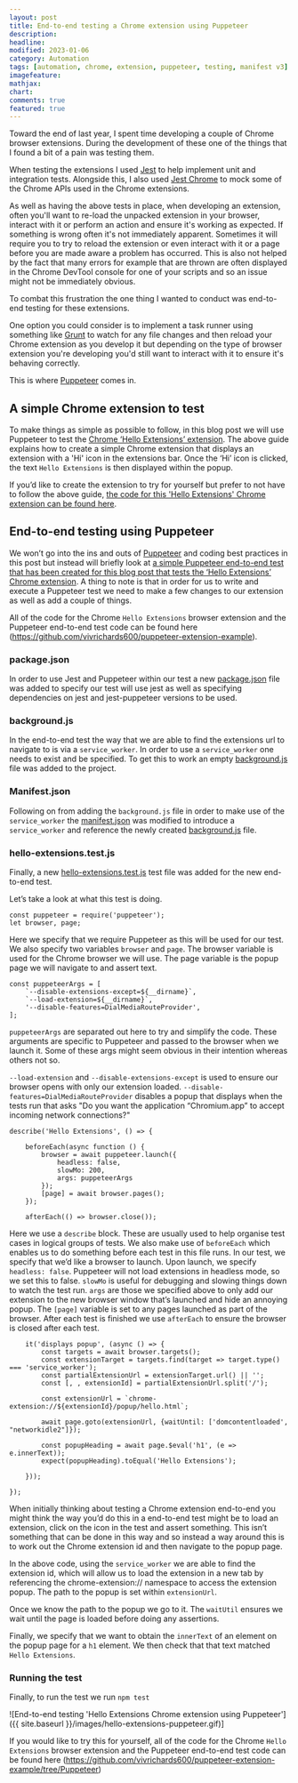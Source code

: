 ```yaml
---
layout: post
title: End-to-end testing a Chrome extension using Puppeteer
description:
headline:
modified: 2023-01-06
category: Automation
tags: [automation, chrome, extension, puppeteer, testing, manifest v3]
imagefeature:
mathjax:
chart:
comments: true
featured: true
---
```


Toward the end of last year, I spent time developing a couple of Chrome browser extensions. During the development of these one of the things that I found a bit of a pain was testing them.

When testing the extensions I used [Jest](https://jestjs.io/) to help implement unit and integration tests. Alongside this, I also used [Jest Chrome](https://github.com/extend-chrome/jest-chrome) to mock some of the Chrome APIs used in the Chrome extensions.

As well as having the above tests in place, when developing an extension, often you'll want to re-load the unpacked extension in your browser, interact with it or perform an action and ensure it's working as expected. If something is wrong often it's not immediately apparent. Sometimes it will require you to try to reload the extension or even interact with it or a page before you are made aware a problem has occurred. This is also not helped by the fact that many errors for example that are thrown are often displayed in the Chrome DevTool console for one of your scripts and so an issue might not be immediately obvious.

To combat this frustration the one thing I wanted to conduct was end-to-end testing for these extensions.

One option you could consider is to implement a task runner using something like [Grunt](https://gruntjs.com/) to watch for any file changes and then reload your Chrome extension as you develop it but depending on the type of browser extension you're developing you'd still want to interact with it to ensure it's behaving correctly.

This is where [Puppeteer](https://pptr.dev/) comes in.

## A simple Chrome extension to test
To make things as simple as possible to follow, in this blog post we will use Puppeteer to test the [Chrome ‘Hello Extensions’ extension](https://developer.chrome.com/docs/extensions/mv3/getstarted/development-basics/). The above guide explains how to create a simple Chrome extension that displays an extension with a 'Hi' icon in the extensions bar. Once the ‘Hi’ icon is clicked, the text `Hello Extensions` is then displayed within the popup.

If you’d like to create the extension to try for yourself but prefer to not have to follow the above guide, [the code for this 'Hello Extensions' Chrome extension can be found here](https://github.com/vivrichards600/puppeteer-extension-example/tree/Hello-Extensions).

## End-to-end testing using Puppeteer
We won’t go into the ins and outs of [Puppeteer](https://pptr.dev/) and coding best practices in this post but instead will briefly look at [a simple Puppeteer end-to-end test that has been created for this blog post that tests the ‘Hello Extensions’ Chrome extension](https://github.com/vivrichards600/puppeteer-extension-example/blob/Puppeteer/hello-extensions.test.js).
A thing to note is that in order for us to write and execute a Puppeteer test we need to make a few changes to our extension as well as add a couple of things.

All of the code for the Chrome `Hello Extensions` browser extension and the Puppeteer end-to-end test code can be found here (https://github.com/vivrichards600/puppeteer-extension-example).

### package.json
In order to use Jest and Puppeteer within our test a new [package.json](https://github.com/vivrichards600/puppeteer-extension-example/blob/Puppeteer/package.json) file was added to specify our test will use jest as well as specifying dependencies on jest and jest-puppeteer versions to be used.

### background.js
In the end-to-end test the way that we are able to find the extensions url to navigate to is via a `service_worker`. In order to use a `service_worker` one needs to exist and be specified. To get this to work an empty [background.js](https://github.com/vivrichards600/puppeteer-extension-example/blob/Puppeteer/background.js) file was added to the project.

### Manifest.json
Following on from adding the `background.js` file in order to make use of the `service_worker` the [manifest.json](https://github.com/vivrichards600/puppeteer-extension-example/blob/Puppeteer/Manifest.json#L10-L12) was modified to introduce a `service_worker` and reference the newly created  [background.js](https://github.com/vivrichards600/puppeteer-extension-example/blob/Puppeteer/background.js) file.

### hello-extensions.test.js
Finally, a new [hello-extensions.test.js](https://github.com/vivrichards600/puppeteer-extension-example/blob/Puppeteer/hello-extensions.test.js) test file was added for the new end-to-end test.

Let’s take a look at what this test is doing.

```
const puppeteer = require('puppeteer');
let browser, page;
```
Here we specify that we require Puppeteer as this will be used for our test. We also specify two variables `browser` and `page`. The browser variable is used for the Chrome browser we will use. The page variable is the popup page we will navigate to and assert text.

```
const puppeteerArgs = [
    `--disable-extensions-except=${__dirname}`,
    `--load-extension=${__dirname}`,
    '--disable-features=DialMediaRouteProvider',
];
```
`puppeteerArgs` are separated out here to try and simplify the code. These arguments are specific to Puppeteer and passed to the browser when we launch it. Some of these args might seem obvious in their intention whereas others not so.

`--load-extension` and `--disable-extensions-except` is used to ensure our browser opens with only our extension loaded. `--disable-features=DialMediaRouteProvider` disables a popup that displays when the tests run that asks "Do you want the application “Chromium.app” to accept incoming network connections?"

```
describe('Hello Extensions', () => {

    beforeEach(async function () {
        browser = await puppeteer.launch({
            headless: false,
            slowMo: 200,
            args: puppeteerArgs
        });
        [page] = await browser.pages();
    });

    afterEach(() => browser.close());
```
Here we use a `describe` block. These are usually used to help organise test cases in logical groups of tests. We also make use of `beforeEach` which enables us to do something before each test in this file runs. In our test, we specify that we’d like a browser to launch. Upon launch, we specify `headless: false`. Puppeteer will not load extensions in headless mode, so we set this to false. `slowMo` is useful for debugging and slowing things down to watch the test run. `args` are those we specified above to only add our extension to the new browser window that’s launched and hide an annoying popup. The `[page]` variable is set to any pages launched as part of the browser. After each test is finished we use `afterEach` to ensure the browser is closed after each test.

```
    it('displays popup', (async () => {
        const targets = await browser.targets();
        const extensionTarget = targets.find(target => target.type() === 'service_worker');
        const partialExtensionUrl = extensionTarget.url() || '';
        const [, , extensionId] = partialExtensionUrl.split('/');

        const extensionUrl = `chrome-extension://${extensionId}/popup/hello.html`;

        await page.goto(extensionUrl, {waitUntil: ['domcontentloaded', "networkidle2"]});

        const popupHeading = await page.$eval('h1', (e => e.innerText));
        expect(popupHeading).toEqual('Hello Extensions');

    }));

});
```

When initially thinking about testing a Chrome extension end-to-end you might think the way you’d do this in a end-to-end test might be to load an extension, click on the icon in the test and assert something. This isn’t something that can be done in this way and so instead a way around this is to work out the Chrome extension id and then navigate to the popup page.

In the above code, using the `service_worker` we are able to find the extension id, which will allow us to load the extension in a new tab by referencing the chrome-extension:// namespace to access the extension popup. The path to the popup is set within `extensionUrl`.

Once we know the path to the popup we go to it. The `waitUtil` ensures we wait until the page is loaded before doing any assertions.

Finally, we specify that we want to obtain the `innerText` of an element on the popup page for a `h1` element. We then check that that text matched `Hello Extensions`.

### Running the test
Finally, to run the test we run `npm test`


![End-to-end testing 'Hello Extensions Chrome extension using Puppeteer']({{ site.baseurl }}/images/hello-extensions-puppeteer.gif)]

If you would like to try this for yourself, all of the code for the Chrome `Hello Extensions` browser extension and the Puppeteer end-to-end test code can be found here (https://github.com/vivrichards600/puppeteer-extension-example/tree/Puppeteer)




 